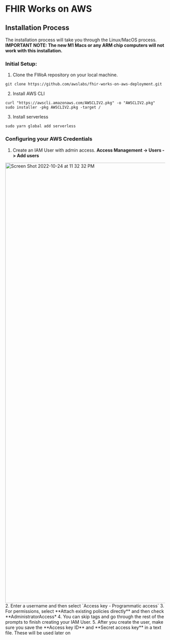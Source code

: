 # FHIR Works on AWS
## Installation Process
The installation process will take you through the Linux/MacOS process.<br />
**IMPORTANT NOTE: The new M1 Macs or any ARM chip computers will not work with this installation.**
### Initial Setup:
 1. Clone the FWoA repository on your local machine. 
```
git clone https://github.com/awslabs/fhir-works-on-aws-deployment.git
```
2.  Install AWS CLI
```
curl "https://awscli.amazonaws.com/AWSCLIV2.pkg" -o "AWSCLIV2.pkg"
sudo installer -pkg AWSCLIV2.pkg -target /
```
3. Install serverless
```
sudo yarn global add serverless
```
### Configuring your AWS Credentials
1. Create an IAM User with admin access. **Access Management -> Users -> Add users**
<img width="1385" alt="Screen Shot 2022-10-24 at 11 32 32 PM" src="https://user-images.githubusercontent.com/64601967/197676093-6d7c47c7-2885-45fa-b2de-07a014389129.png">
2. Enter a username and then select `Access key - Programmatic access`
3. For permissions, select **Attach existing policies directly** and then check **AdministratorAccess*
4. You can skip tags and go through the rest of the prompts to finish creating your IAM User.
5. After you create the user, make sure you save the **Access key ID** and **Secret access key** in a text file. These will be used later on
